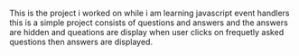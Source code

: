 This is the project i worked on while i am learning javascript event handlers this is a simple project consists of questions and answers and the answers are hidden and queations are display when user clicks on frequetly asked questions then answers are displayed.
